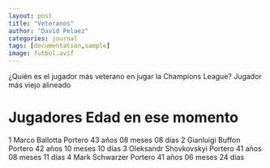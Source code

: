 ```yaml
---
layout: post
title: "Veteranos"
author: "David Pelaez"
categories: journal
tags: [documentation,sample]
image: futbol.avif
---
```

¿Quién es el jugador más veterano en jugar la Champions League?
Jugador más viejo alineado
#	Jugadores	Edad en ese momento
1	Marco Ballotta Portero	43 años 08 meses 08 días
2	Gianluigi Buffon Portero	42 años 10 meses 10 días
3	Oleksandr Shovkovskyi Portero	41 años 08 meses 11 días
4	Mark Schwarzer Portero	41 años 06 meses 24 días